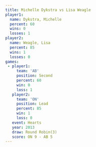 ```yaml
---
title: Michelle Dykstra vs Lisa Weagle
player1:                 
  name: Dykstra, Michelle
  percent: 60            
  wins: 0                
  losses: 1              
player2:                 
  name: Weagle, Lisa     
  percent: 85            
  wins: 1                
  losses: 0              
games:
 - player1:          
     team: 'AB'      
     position: Second
     percent: 60     
     win: 0          
     loss: 1         
   player2:        
     team: 'ON'    
     position: Lead
     percent: 85   
     win: 1        
     loss: 0       
   event: Hearts       
   year: 2013          
   draw: Round Robin(3)
   score: ON 9 - AB 5  
---
```

